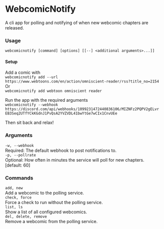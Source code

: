 # WebcomicNotify
A cli app for polling and notifying of when new webcomic chapters are released.

### Usage  
`webcomicnotify [command] [options] [[--] <additional arguments>...]]`

#### Setup
Add a comic with  
`webcomicnotify add --url https://www.webtoons.com/en/action/omniscient-reader/rss?title_no=2154`  
Or  
`webcomicnotify add webtoon omniscient reader`  

Run the app with the required arguments  
`webcomicnotify --webhook https://discord.com/api/webhooks/1099231472440836106/MIZNFz2PQPV2gELvrEB3Seq2UTfYCkKGdnJ1PvQsA2YVZVDL41bwYtGe7wCIx1CnvUEe`  

Then sit back and relax!

### Arguments
`-w, --webhook`  
Required: The default webhook to post notifications to.  
`-p, --pollrate`  
Optional: How often in minutes the service will poll for new chapters. [default: 60]  

### Commands  
`add, new`  
Add a webcomic to the polling service.  
`check, force`  
Force a check to run without the polling service.  
`list, ls`  
Show a list of all configured webcomics.  
`del, delete, remove`  
Remove a webcomic from the polling service.  
